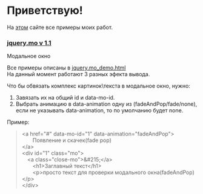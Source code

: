 <h1>Приветствую!</h1>
На <a href="http://Nip4Fun.github.io">этом</a> сайте все примеры моих работ.


<h3> <a href="http://github.com/Nip4Fun/jquery/tree/jquery.mo">jquery.mo v 1.1</a></h3>
Модальное окно

Все примеры описаны в <a href="http://nip4fun.github.io/jquery.mo_demo.html">jquery.mo_demo.html</a><br>
На данный момент работают 3 разных эфекта вывода.

<div>
	Что бы обвязать комплекс картинок\текста в модальное окно, нужно:</div>
<ol>
	<li>
		Завязать их на общий id и data-mo-id.</li>
	<li>
		Выбрать анимацию в data-animation одну из (fadeAndPop/fade/none), если не указывать data-animation, то по умолчанию будет none.</li>
</ol>


Пример:


<blockquote>
<div>
&lt;a href=&quot;#&quot; data-mo-id=&quot;1&quot; data-animation=&quot;fadeAndPop&quot;&gt;</div>
<div>
&emsp;&emsp;Появление и скачек(fade pop)</div>
<div>
&lt;/a&gt;</div>
<div>
&lt;div id=&quot;1&quot; class=&quot;mo&quot;&gt;</div>
<div>
&emsp;&lt;a class=&quot;close-mo&quot;&gt;&amp;#215;&lt;/a&gt;</div>
<div>
&emsp;&emsp;&lt;h1&gt;Заглавный текст&lt;/h1&gt;</div>
<div>
&emsp;&emsp;&lt;p&gt;просто текст для проверки модального окна(fadeAndPop)&lt;/p&gt;</div>
<div>
&lt;/div&gt;</div>
</blockquote>
